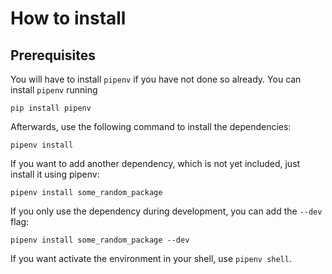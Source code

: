 # How to install

## Prerequisites

You will have to install `pipenv` if you have not done so already. You can install `pipenv` running

```shell
pip install pipenv
```

Afterwards, use the following command to install the dependencies:

```shell
pipenv install
```

If you want to add another dependency, which is not yet included, just install it using pipenv:

```shell
pipenv install some_random_package
```

If you only use the dependency during development, you can add the `--dev` flag:

```shell
pipenv install some_random_package --dev
```

If you want activate the environment in your shell, use `pipenv shell`.

